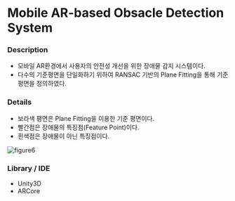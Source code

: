 # Mobile AR-based Obsacle Detection System

### Description

  - 모바일 AR환경에서 사용자의 안전성 개선을 위한 장애물 감지 시스템이다. 
  - 다수의 기준평면을 단일화하기 위하여 RANSAC 기반의 Plane Fitting을 통해 기준평면을 정의하였다.

### Details
  - 보라색 평면은 Plane Fitting을 이용한 기준 평면이다.
  - 빨간점은 장애물의 특징점(Feature Point)이다.
  - 흰색점은 장애물이 아닌 특징점이다.

![figure6](https://user-images.githubusercontent.com/48409306/161483615-f3c68ab3-aa39-4262-a491-ae1d4e389763.png)


### Library / IDE

  - Unity3D
  - ARCore

